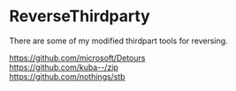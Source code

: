 # ReverseThirdparty
There are some of my modified thirdpart tools for reversing.

https://github.com/microsoft/Detours   
https://github.com/kuba--/zip   
https://github.com/nothings/stb   